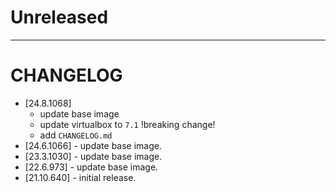 # Unreleased

---

# CHANGELOG
- [24.8.1068] 
  - update base image
  - update virtualbox to `7.1` !breaking change!
  - add `CHANGELOG.md`
- [24.6.1066] - update base image.
- [23.3.1030] - update base image.
- [22.6.973] - update base image.
- [21.10.640] - initial release.
